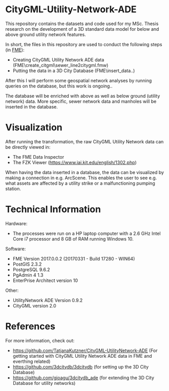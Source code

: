 # CityGML-Utility-Network-ADE
This repository contains the datasets and code used for my MSc. Thesis research on the development of a 3D standard data model for below and above ground utility network features.

In short, the files in this repository are used to conduct the following steps (in [FME](https://www.safe.com/)):
- Creating CityGML Utility Network ADE data (FME\create_citgml\sewer_line2citygml.fmw)
- Putting the data in a 3D City Database (FME\insert_data\..)

After this I will perform some geospatial network analyses by running queries on the database, but this work is ongoing..

The database will be enriched with above as well as below ground (utility network) data. More specific, sewer network data and manholes will be inserted in the database.

# Visualization
After running the transformation, the raw CityGML Utility Network data can be directly viewed in:
- The FME Data Inspector
- The FZK Viewer (https://www.iai.kit.edu/english/1302.php)

When having the data inserted in a database, the data can be visualized by making a connection in e.g. ArcScene. This enables the user to see e.g. what assets are affected by a utility strike or a malfunctioning pumping station.

# Technical Information
Hardware:
- The processes were run on a HP laptop computer with a 2.6 GHz Intel Core i7 processor and 8 GB of RAM running Windows 10.

Software:
- FME Version 2017.0.0.2 (20170331 - Build 17280 - WIN64)
- PostGIS 2.3.2
- PostgreSQL 9.6.2
- PgAdmin 4 1.3
- EnterPrise Architect version 10

Other:
- UtilityNetwork ADE Version 0.9.2
- CityGML version 2.0

# References
For more information, check out:
- https://github.com/TatjanaKutzner/CityGML-UtilityNetwork-ADE (For getting started with CityGML Utility Network ADE data in FME and everthing related)
- https://github.com/3dcitydb/3dcitydb (for setting up the 3D City Database)
- https://github.com/gioagu/3dcitydb_ade (for extending the 3D City Database for utility networks)

